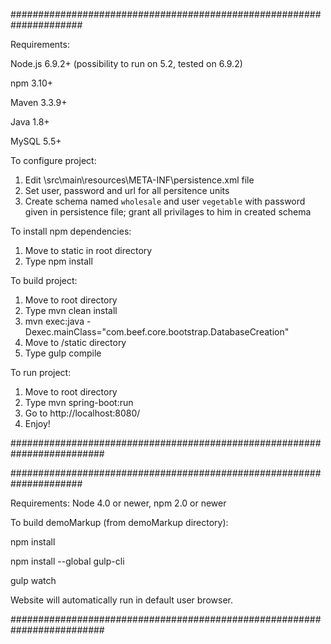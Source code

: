 #####################################################################

Requirements:

Node.js 6.9.2+ (possibility to run on 5.2, tested on 6.9.2)

npm  3.10+

Maven 3.3.9+

Java 1.8+

MySQL 5.5+

To configure project:


1. Edit \src\main\resources\META-INF\persistence.xml file
2. Set user, password and url for all persitence units
3. Create schema named `wholesale` and user `vegetable` with password given in persistence file; grant all privilages to him in created schema

To install npm dependencies:

1. Move to static in root directory
2. Type npm install

To build project:

1. Move to root directory
2. Type mvn clean install
3. mvn exec:java -Dexec.mainClass="com.beef.core.bootstrap.DatabaseCreation"
4. Move to /static directory
5. Type gulp compile

To run project:

1. Move to root directory
2. Type mvn spring-boot:run
3. Go to http://localhost:8080/
4. Enjoy!

#########################################################################

#####################################################################

Requirements:
Node 4.0 or newer,
npm  2.0 or newer

To build demoMarkup (from demoMarkup directory):

npm install

npm install --global gulp-cli

gulp watch

Website will automatically run in default user browser.


#########################################################################
